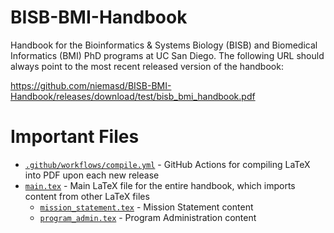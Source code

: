 # BISB-BMI-Handbook
Handbook for the Bioinformatics &amp; Systems Biology (BISB) and Biomedical Informatics (BMI) PhD programs at UC San Diego. The following URL should always point to the most recent released version of the handbook:

https://github.com/niemasd/BISB-BMI-Handbook/releases/download/test/bisb_bmi_handbook.pdf

# Important Files
* [`.github/workflows/compile.yml`](.github/workflows/compile.yml) - GitHub Actions for compiling LaTeX into PDF upon each new release
* [`main.tex`](main.tex) - Main LaTeX file for the entire handbook, which imports content from other LaTeX files
  * [`mission_statement.tex`](mission_statement.tex) - Mission Statement content
  * [`program_admin.tex`](program_admin.tex) - Program Administration content
